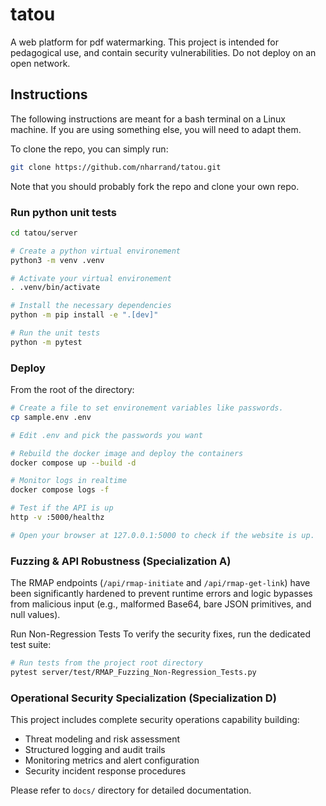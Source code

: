 # tatou
A web platform for pdf watermarking. This project is intended for pedagogical use, and contain security vulnerabilities. Do not deploy on an open network.

## Instructions

The following instructions are meant for a bash terminal on a Linux machine. If you are using something else, you will need to adapt them.

To clone the repo, you can simply run:

```bash
git clone https://github.com/nharrand/tatou.git
```

Note that you should probably fork the repo and clone your own repo.


### Run python unit tests

```bash
cd tatou/server

# Create a python virtual environement
python3 -m venv .venv

# Activate your virtual environement
. .venv/bin/activate

# Install the necessary dependencies
python -m pip install -e ".[dev]"

# Run the unit tests
python -m pytest
```

### Deploy

From the root of the directory:

```bash
# Create a file to set environement variables like passwords.
cp sample.env .env

# Edit .env and pick the passwords you want

# Rebuild the docker image and deploy the containers
docker compose up --build -d

# Monitor logs in realtime 
docker compose logs -f

# Test if the API is up
http -v :5000/healthz

# Open your browser at 127.0.0.1:5000 to check if the website is up.
```

### Fuzzing & API Robustness (Specialization A)

The RMAP endpoints (`/api/rmap-initiate` and `/api/rmap-get-link`) have been significantly hardened to prevent runtime errors and logic bypasses from malicious input (e.g., malformed Base64, bare JSON primitives, and null values).

Run Non-Regression Tests
To verify the security fixes, run the dedicated test suite:

```bash
# Run tests from the project root directory
pytest server/test/RMAP_Fuzzing_Non-Regression_Tests.py
```


### Operational Security Specialization (Specialization D)

This project includes complete security operations capability building:

- Threat modeling and risk assessment
- Structured logging and audit trails
- Monitoring metrics and alert configuration
- Security incident response procedures

Please refer to `docs/` directory for detailed documentation.
